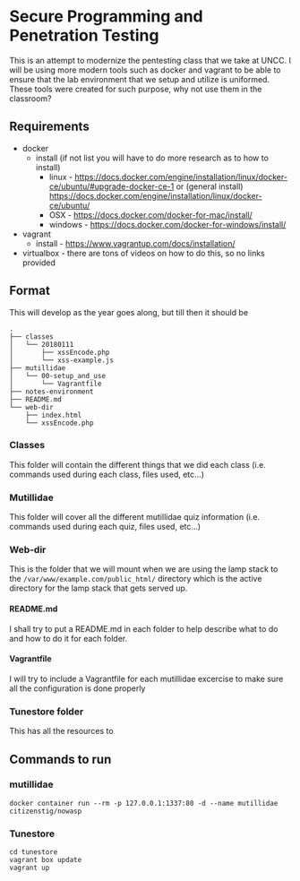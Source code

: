 # Secure Programming and Penetration Testing

This is an attempt to modernize the pentesting class that we take at UNCC. I will be using more modern tools such as docker and vagrant to be able to ensure that the lab environment that we setup and utilize is uniformed. These tools were created for such purpose, why not use them in the classroom?

## Requirements
* docker
    * install (if not list you will have to do more research as to how to install)
        * linux - https://docs.docker.com/engine/installation/linux/docker-ce/ubuntu/#upgrade-docker-ce-1 or (general install) https://docs.docker.com/engine/installation/linux/docker-ce/ubuntu/
        * OSX - https://docs.docker.com/docker-for-mac/install/
        * windows - https://docs.docker.com/docker-for-windows/install/
* vagrant
    * install - https://www.vagrantup.com/docs/installation/
* virtualbox - there are tons of videos on how to do this, so no links provided

## Format

This will develop as the year goes along, but till then it should be

```
.
├── classes
│   └── 20180111
│       ├── xssEncode.php
│       └── xss-example.js
├── mutillidae
│   └── 00-setup_and_use
│       └── Vagrantfile
├── notes-environment
├── README.md
└── web-dir
    ├── index.html
    └── xssEncode.php
```

### Classes

This folder will contain the different things that we did each class (i.e. commands used during each class, files used, etc...)

### Mutillidae

This folder will cover all the different mutillidae quiz information (i.e. commands used during each quiz, files used, etc...)

### Web-dir

This is the folder that we will mount when we are using the lamp stack to the `/var/www/example.com/public_html/` directory which is the active directory for the lamp stack that gets served up.

#### README.md
I shall try to put a README.md in each folder to help describe what to do and how to do it for each folder.

#### Vagrantfile
I will try to include a Vagrantfile for each mutillidae excercise to make sure all the configuration is done properly

### Tunestore folder

This has all the resources to 

## Commands to run

### mutillidae

```
docker container run --rm -p 127.0.0.1:1337:80 -d --name mutillidae citizenstig/nowasp
```

### Tunestore
```
cd tunestore
vagrant box update
vagrant up
```
